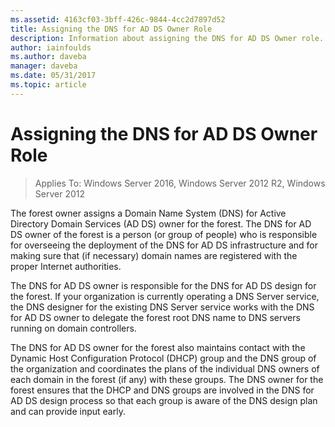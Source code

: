```yaml
---
ms.assetid: 4163cf03-3bff-426c-9844-4cc2d7897d52
title: Assigning the DNS for AD DS Owner Role
description: Information about assigning the DNS for AD DS Owner role.
author: iainfoulds
ms.author: daveba
manager: daveba
ms.date: 05/31/2017
ms.topic: article
---
```


# Assigning the DNS for AD DS Owner Role

>Applies To: Windows Server 2016, Windows Server 2012 R2, Windows Server 2012

The forest owner assigns a Domain Name System (DNS) for Active Directory Domain Services (AD DS) owner for the forest. The DNS for AD DS owner of the forest is a person (or group of people) who is responsible for overseeing the deployment of the DNS for AD DS infrastructure and for making sure that (if necessary) domain names are registered with the proper Internet authorities.

The DNS for AD DS owner is responsible for the DNS for AD DS design for the forest. If your organization is currently operating a DNS Server service, the DNS designer for the existing DNS Server service works with the DNS for AD DS owner to delegate the forest root DNS name to DNS servers running on domain controllers.

The DNS for AD DS owner for the forest also maintains contact with the Dynamic Host Configuration Protocol (DHCP) group and the DNS group of the organization and coordinates the plans of the individual DNS owners of each domain in the forest (if any) with these groups. The DNS owner for the forest ensures that the DHCP and DNS groups are involved in the DNS for AD DS design process so that each group is aware of the DNS design plan and can provide input early.
